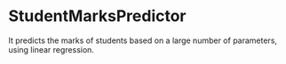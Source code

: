 # StudentMarksPredictor
It predicts the marks of students based on a large number of parameters, using linear regression.
